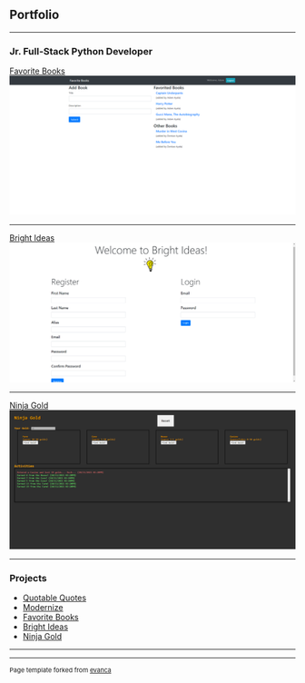 ## Portfolio

---

### Jr. Full-Stack Python Developer 

[Favorite Books](/sample_page)
<img src="images/Favorite_Books_Screenshot.png"/>

---
[Bright Ideas](/pdf/sample_presentation.pdf)
<img src="images/Bright_Ideas_Screenshot.png"/>

---
[Ninja Gold](http://example.com/)
<img src="images/Ninja_Gold_Screenshot.png"/>

---

### Projects

- [Quotable Quotes](https://github.com/Aayala318/Quotable_Quotes.git)
- [Modernize](https://github.com/Aayala318/Modernize.git)
- [Favorite Books](https://github.com/Aayala318/Favorite_Books.git)
- [Bright Ideas](https://github.com/Aayala318/Bright_Ideas.git)
- [Ninja Gold](https://github.com/Aayala318/Ninja_Gold.git)

---




---
<p style="font-size:11px">Page template forked from <a href="https://github.com/evanca/quick-portfolio">evanca</a></p>
<!-- Remove above link if you don't want to attibute -->

